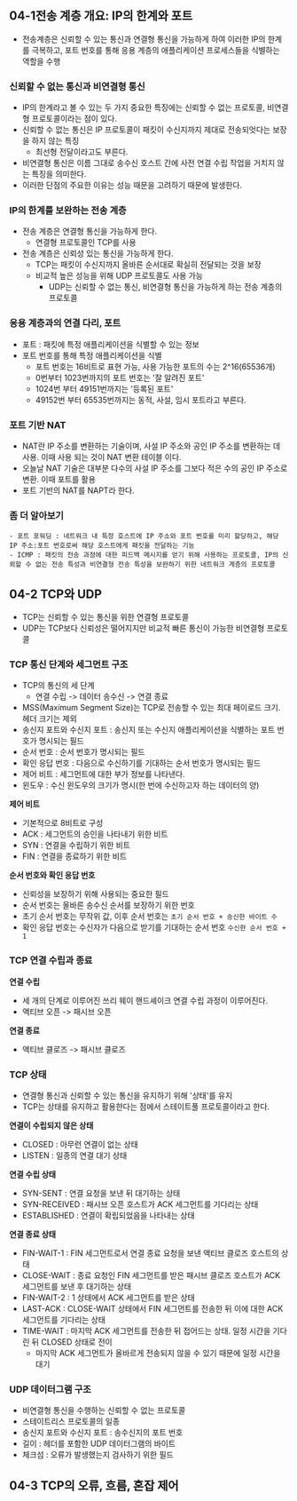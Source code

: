 ## 04-1전송 계층 개요: IP의 한계와 포트
- 전송계층은 신뢰할 수 있는 통신과 연결형 통신을 가능하게 하여 이러한 IP의 한계를 극복하고, 포트 번호를 통해 응용 계층의 애플리케이션 프로세스들을 식별하는 역할을 수행
### 신뢰할 수 없는 통신과 비연결형 통신
- IP의 한계라고 볼 수 있는 두 가지 중요한 특징에는 신뢰할 수 없는 프로토콜, 비연결형 프로토콜이라는 점이 있다.
- 신뢰할 수 없는 통신은 IP 프로토콜이 패킷이 수신지까지 제대로 전송되엇다는 보장을 하지 않는 특징
	- 최선형 전달이라고도 부른다.
- 비연결형 통신은 이름 그대로 송수신 호스트 간에 사전 연결 수립 작업을 거치지 않는 특징을 의미한다.
- 이러한 단점의 주요한 이유는 성능 때문을 고려하기 때문에 발생한다.
### IP의 한계를 보완하는 전송 계층
- 전송 계층은 연결형 통신을 가능하게 한다.
	- 연결형 프로토콜인 TCP를 사용
- 전송 계층은 신뢰성 있는 통신을 가능하게 한다.
	- TCP는 패킷이 수신지까지 올바른 순서대로 확실히 전달되는 것을 보장
	- 비교적 높은 성능을 위해 UDP 프로토콜도 사용 가능
		- UDP는 신뢰할 수 없는 통신, 비연결형 통신을 가능하게 하는 전송 계층의 프로토콜
### 응용 계층과의 연결 다리, 포트
- 포트 : 패킷에 특정 애플리케이션을 식별할 수 있는 정보
- 포트 번호를 통해 특정 애플리케이션을 식별
	- 포트 번호는 16비트로 표현 가능, 사용 가능한 포트의 수는 2^16(65536개)
	- 0번부터 1023번까지의 포트 번호는 '잘 알려진 포트'
	- 1024번 부터 49151번까지는 '등록된 포트'
	- 49152번 부터 65535번까지는 동적, 사설, 임시 포트라고 부른다.
### 포트 기반 NAT
- NAT란 IP 주소를 변환하는 기술이며, 사설 IP 주소와 공인 IP 주소를 변환하는 데 사용. 이때 사용 되는 것이 NAT 변환 테이블 이다.
- 오늘날 NAT 기술은 대부분 다수의 사설 IP 주소를 그보다 적은 수의 공인 IP 주소로 변환. 이때 포트를 활용
- 포트 기반의 NAT를 NAPT라 한다.

### 좀 더 알아보기
```
- 포트 포워딩 : 네트워크 내 특정 호스트에 IP 주소와 포트 번호를 미리 할당하고, 해당 IP 주소:포트 번호로써 해당 호스트에게 패킷을 전달하는 기능
- ICMP : 패킷의 전송 과정에 대한 피드백 메시지를 얻기 위해 사용하는 프로토콜, IP의 신뢰할 수 없는 전송 특성과 비연결형 전송 특성을 보완하기 위한 네트워크 계층의 프로토콜
```

## 04-2 TCP와 UDP
- TCP는 신뢰할 수 있는 통신을 위한 연결형 프로토콜
- UDP는 TCP보다 신뢰성은 떨어지지만 비교적 빠른 통신이 가능한 비연결형 프로토콜
### TCP 통신 단계와 세그먼트 구조
- TCP의 통신의 세 단계
	- 연결 수립 -> 데이터 송수신 -> 연결 종료
- MSS(Maximum Segment Size)는 TCP로 전송할 수 있는 최대 페이로드 크기. 헤더 크기는 제외
- 송신지 포트와 수신지 포트 : 송신지 또는 수신지 애플리케이션을 식별하는 포트 번호가 명시되는 필드
- 순서 번호 : 순서 번호가 명시되는 필드
- 확인 응답 번호 : 다음으로 수신하기를 기대하는 순서 번호가 명시되는 필드
- 제어 비트 : 세그먼트에 대한 부가 정보를 나타낸다.
- 윈도우 : 수신 윈도우의 크기가 명시(한 번에 수신하고자 하는 데이터의 양)

**제어 비트**
- 기본적으로 8비트로 구성
- ACK : 세그먼트의 승인을 나타내기 위한 비트
- SYN : 연결을 수립하기 위한 비트
- FIN : 연결을 종료하기 위한 비트

**순서 번호와 확인 응답 번호**
- 신뢰성을 보장하기 위해 사용되는 중요한 필드
- 순서 번호는 올바른 송수신 순서를 보장하기 위한 번호
- 초기 순서 번호는 무작위 값, 이후 순서 번호는 `초기 순서 번호 + 송신한 바이트 수`
- 확인 응답 번호는 수신자가 다음으로 받기를 기대하는 순서 번호 `수신한 순서 번호 + 1`

### TCP 연결 수립과 종료

**연결 수립**
- 세 개의 단계로 이루어진 쓰리 웨이 핸드셰이크 연결 수립 과정이 이루어진다.
- 액티브 오픈 -> 패시브 오픈

**연결 종료**
- 액티브 클로즈 -> 패시브 클로즈
### TCP 상태
- 연결형 통신과 신뢰할 수 있는 통신을 유지하기 위해 '상태'를 유지
- TCP는 상태를 유지하고 활용한다는 점에서 스테이트풀 프로토콜이라고 한다.

**연결이 수립되지 않은 상태**
- CLOSED : 아무런 연결이 없는 상태
- LISTEN : 일종의 연결 대기 상태

**연결 수립 상태**
- SYN-SENT : 연결 요청을 보낸 뒤 대기하는 상태
- SYN-RECEIVED : 패시브 오픈 호스트가 ACK 세그먼트를 기다리는 상태
- ESTABLISHED : 연결이 확립되었음을 나타내는 상태

**연결 종료 상태**
- FIN-WAIT-1 : FIN 세그먼트로서 연결 종료 요청을 보낸 액티브 클로즈 호스트의 상태
- CLOSE-WAIT : 종료 요청인 FIN 세그먼트를 받은 패시브 클로즈 호스트가 ACK 세그먼트를 보낸 후 대기하는 상태
- FIN-WAIT-2 : 1 상태에서 ACK 세그먼트를 받은 상태
- LAST-ACK : CLOSE-WAIT 상태에서 FIN 세그먼트를 전송한 뒤 이에 대한 ACK 세그먼트를 기다리는 상태
- TIME-WAIT : 마지막 ACK 세그먼트를 전송한 뒤 접어드는 상태. 일정 시간을 기다린 뒤 CLOSED 상태로 전이
	- 마지막 ACK 세그먼트가 올바르게 전송되지 않을 수 있기 때문에 일정 시간을 대기
### UDP 데이터그램 구조
- 비연결형 통신을 수행하는 신뢰할 수 없는 프로토콜
- 스테이트리스 프로토콜의 일종
- 송신지 포트와 수신지 포트 : 송수신지의 포트 번호
- 길이 : 헤더를 포함한 UDP 데이터그램의 바이트
- 체크섬 : 오류가 발생했는지 검사하기 위한 필드

## 04-3 TCP의 오류, 흐름, 혼잡 제어
